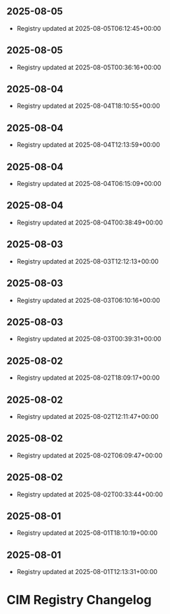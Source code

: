 ## 2025-08-05
- Registry updated at 2025-08-05T06:12:45+00:00

## 2025-08-05
- Registry updated at 2025-08-05T00:36:16+00:00

## 2025-08-04
- Registry updated at 2025-08-04T18:10:55+00:00

## 2025-08-04
- Registry updated at 2025-08-04T12:13:59+00:00

## 2025-08-04
- Registry updated at 2025-08-04T06:15:09+00:00

## 2025-08-04
- Registry updated at 2025-08-04T00:38:49+00:00

## 2025-08-03
- Registry updated at 2025-08-03T12:12:13+00:00

## 2025-08-03
- Registry updated at 2025-08-03T06:10:16+00:00

## 2025-08-03
- Registry updated at 2025-08-03T00:39:31+00:00

## 2025-08-02
- Registry updated at 2025-08-02T18:09:17+00:00

## 2025-08-02
- Registry updated at 2025-08-02T12:11:47+00:00

## 2025-08-02
- Registry updated at 2025-08-02T06:09:47+00:00

## 2025-08-02
- Registry updated at 2025-08-02T00:33:44+00:00

## 2025-08-01
- Registry updated at 2025-08-01T18:10:19+00:00

## 2025-08-01
- Registry updated at 2025-08-01T12:13:31+00:00

# CIM Registry Changelog

